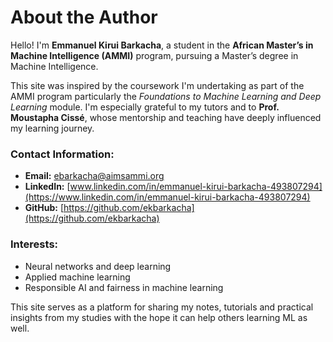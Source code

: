 # About the Author

Hello! I'm **Emmanuel Kirui Barkacha**, a student in the **African Master’s in Machine Intelligence (AMMI)** program, pursuing a Master’s degree in Machine Intelligence.

This site was inspired by the coursework I'm undertaking as part of the AMMI program particularly the *Foundations to Machine Learning and Deep Learning* module. I'm especially grateful to my tutors and to **Prof. Moustapha Cissé**, whose mentorship and teaching have deeply influenced my learning journey.

### Contact Information:
- **Email:** [ebarkacha@aimsammi.org](mailto:ebarkacha@aimsammi.org)   
- **LinkedIn:** [www.linkedin.com/in/emmanuel-kirui-barkacha-493807294](https://www.linkedin.com/in/emmanuel-kirui-barkacha-493807294)  
- **GitHub:**  [https://github.com/ekbarkacha](https://github.com/ekbarkacha) 

### Interests:
- Neural networks and deep learning  
- Applied machine learning  
- Responsible AI and fairness in machine learning  

This site serves as a platform for sharing my notes, tutorials and practical insights from my studies with the hope it can help others learning ML as well.